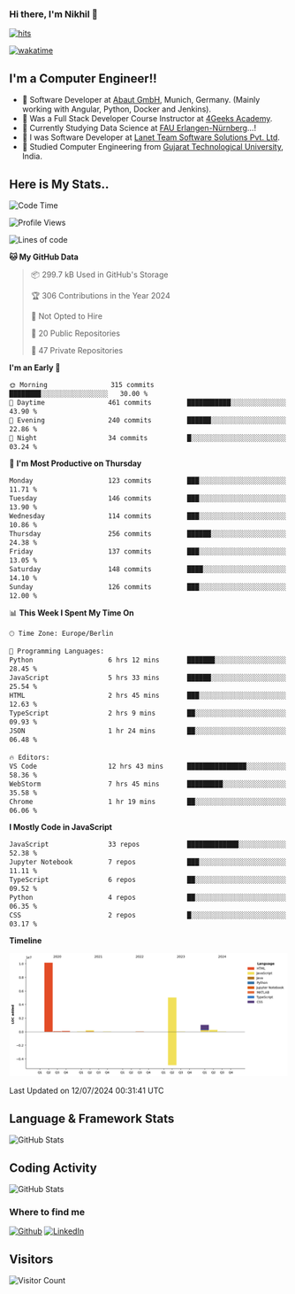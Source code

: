 ### Hi there, I'm Nikhil 👋

[![hits](https://hits.sh/github.com/silentsoft/hits.svg?color=2311cc)](https://hits.sh/github.com/silentsoft/hits/)

[![wakatime](https://wakatime.com/badge/user/369b6a3a-7953-4ff9-b7c7-be53d0a7ccc6.svg?style=for-the-badge)](https://wakatime.com/@369b6a3a-7953-4ff9-b7c7-be53d0a7ccc6)

## I'm a  Computer Engineer!!

- 🌱 Software Developer at [Abaut GmbH](https://www.abaut.de/), Munich, Germany. (Mainly working with Angular, Python, Docker and Jenkins).
- 🌱 Was a Full Stack Developer Course Instructor at [4Geeks Academy](https://4geeks.com/).
- 🌱 Currently Studying Data Science at [FAU Erlangen-Nürnberg](https://www.fau.de/)...!
- 🌱 I was Software Developer at [Lanet Team Software Solutions Pvt. Ltd](https://lanetteam.com/).
- 🌱 Studied Computer Engineering from [Gujarat Technological University](https://www.gtu.ac.in/), India.

<h2>Here is My Stats..</h2>

<!--START_SECTION:waka-->
![Code Time](http://img.shields.io/badge/Code%20Time-21%20hrs%2050%20mins-blue)

![Profile Views](http://img.shields.io/badge/Profile%20Views-0-blue)

![Lines of code](https://img.shields.io/badge/From%20Hello%20World%20I%27ve%20Written-16.8%20million%20lines%20of%20code-blue)

**🐱 My GitHub Data** 

> 📦 299.7 kB Used in GitHub's Storage 
 > 
> 🏆 306 Contributions in the Year 2024
 > 
> 🚫 Not Opted to Hire
 > 
> 📜 20 Public Repositories 
 > 
> 🔑 47 Private Repositories 
 > 
**I'm an Early 🐤** 

```text
🌞 Morning                315 commits         ████████░░░░░░░░░░░░░░░░░   30.00 % 
🌆 Daytime                461 commits         ███████████░░░░░░░░░░░░░░   43.90 % 
🌃 Evening                240 commits         ██████░░░░░░░░░░░░░░░░░░░   22.86 % 
🌙 Night                  34 commits          █░░░░░░░░░░░░░░░░░░░░░░░░   03.24 % 
```
📅 **I'm Most Productive on Thursday** 

```text
Monday                   123 commits         ███░░░░░░░░░░░░░░░░░░░░░░   11.71 % 
Tuesday                  146 commits         ███░░░░░░░░░░░░░░░░░░░░░░   13.90 % 
Wednesday                114 commits         ███░░░░░░░░░░░░░░░░░░░░░░   10.86 % 
Thursday                 256 commits         ██████░░░░░░░░░░░░░░░░░░░   24.38 % 
Friday                   137 commits         ███░░░░░░░░░░░░░░░░░░░░░░   13.05 % 
Saturday                 148 commits         ████░░░░░░░░░░░░░░░░░░░░░   14.10 % 
Sunday                   126 commits         ███░░░░░░░░░░░░░░░░░░░░░░   12.00 % 
```


📊 **This Week I Spent My Time On** 

```text
🕑︎ Time Zone: Europe/Berlin

💬 Programming Languages: 
Python                   6 hrs 12 mins       ███████░░░░░░░░░░░░░░░░░░   28.45 % 
JavaScript               5 hrs 33 mins       ██████░░░░░░░░░░░░░░░░░░░   25.54 % 
HTML                     2 hrs 45 mins       ███░░░░░░░░░░░░░░░░░░░░░░   12.63 % 
TypeScript               2 hrs 9 mins        ██░░░░░░░░░░░░░░░░░░░░░░░   09.93 % 
JSON                     1 hr 24 mins        ██░░░░░░░░░░░░░░░░░░░░░░░   06.48 % 

🔥 Editors: 
VS Code                  12 hrs 43 mins      ███████████████░░░░░░░░░░   58.36 % 
WebStorm                 7 hrs 45 mins       █████████░░░░░░░░░░░░░░░░   35.58 % 
Chrome                   1 hr 19 mins        ██░░░░░░░░░░░░░░░░░░░░░░░   06.06 % 
```

**I Mostly Code in JavaScript** 

```text
JavaScript               33 repos            █████████████░░░░░░░░░░░░   52.38 % 
Jupyter Notebook         7 repos             ███░░░░░░░░░░░░░░░░░░░░░░   11.11 % 
TypeScript               6 repos             ██░░░░░░░░░░░░░░░░░░░░░░░   09.52 % 
Python                   4 repos             ██░░░░░░░░░░░░░░░░░░░░░░░   06.35 % 
CSS                      2 repos             █░░░░░░░░░░░░░░░░░░░░░░░░   03.17 % 
```



**Timeline**

![Lines of Code chart](https://raw.githubusercontent.com/nikhilmaguwala/nikhilmaguwala/main/assets/bar_graph.png)


 Last Updated on 12/07/2024 00:31:41 UTC
<!--END_SECTION:waka-->

<h2>Language & Framework Stats</h2>

<p><img src="https://wakatime.com/share/@nikhilmaguwala/c3a602bc-d71e-4537-af7e-60f99b3f8806.svg" alt="GitHub Stats"></p>

<h2>Coding Activity</h2>

<p><img src="https://wakatime.com/share/@nikhilmaguwala/7dd532b8-3e5e-4c26-8c46-68cc27712a92.svg" alt="GitHub Stats"></p>

<h3>Where to find me</h3>
<p>
    <a href="https://github.com/nikhilmaguwala" target="_blank"><img alt="Github" src="https://img.shields.io/badge/GitHub-%2312100E.svg?&style=for-the-badge&logo=Github&logoColor=white" /></a>
    <a href="https://www.linkedin.com/in/nikhil-maguwala" target="_blank"><img alt="LinkedIn" src="https://img.shields.io/badge/linkedin-%230077B5.svg?&style=for-the-badge&logo=linkedin&logoColor=white" /></a> 
</p>


<h2>Visitors</h2>

![Visitor Count](https://profile-counter.glitch.me/nikhilmaguwala/count.svg)

[website]: https://nikhilmaguwala.github.io/
[instagram]: https://www.instagram.com/nikhil_maguwala/
[linkedin]: https://www.linkedin.com/in/nikhil-maguwala/

